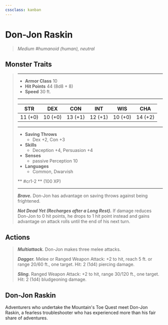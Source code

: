 ```yaml
---
cssclass: kanban
---
```


# Don-Jon Raskin
>*Medium #humanoid (human), neutral*
## Monster Traits
>___
>- **Armor Class** 10
>- **Hit Points** 44 (8d8 + 8)
>- **Speed** 30 ft.
>___
>|STR|DEX|CON|INT|WIS|CHA|
>|:---:|:---:|:---:|:---:|:---:|:---:|
>|11 (+0)|10 (+0)|13 (+1)|12 (+1)|10 (+0)|14 (+2)|
>___
>- **Saving Throws**
>	 - Dex +2, Con +3
>- **Skills**
>	 - Deception +4, Persuasion +4
>- **Senses**
>	 - passive Perception 10
>- **Languages**
>	 - Common, Dwarvish
>
> ** #cr1-2 ** (100 XP)
>___
>***Brave.*** Don-Jon has advantage on saving throws against being frightened.  
>
>***Not Dead Yet (Recharges after a Long Rest).*** If damage reduces Don-Jon to 0 hit points, he drops to 1 hit point instead and gains advantage on attack rolls until the end of his next turn.  
>
## Actions
>***Multiattack.*** Don-Jon makes three melee attacks.  
>
>***Dagger.*** Melee  or Ranged Weapon Attack: +2 to hit, reach 5 ft. or range 20/60 ft., one target. Hit: 2 (1d4) piercing damage.  
>
>***Sling.*** Ranged Weapon Attack: +2 to hit, range 30/120 ft., one target. Hit: 2 (1d4) bludgeoning damage.
## Don-Jon Raskin
Adventurers who undertake the Mountain's Toe Quest meet Don-Jon Raskin, a fearless troubleshooter who has experienced more than his fair share of adventures.